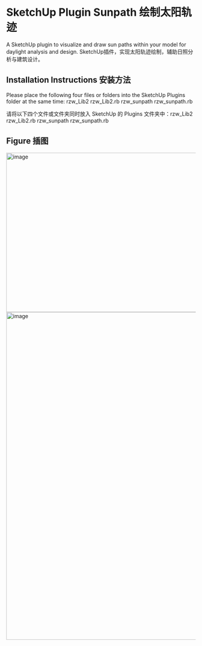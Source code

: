 # SketchUp Plugin Sunpath 绘制太阳轨迹
A SketchUp plugin to visualize and draw sun paths within your model for daylight analysis and design.
SketchUp插件，实现太阳轨迹绘制，辅助日照分析与建筑设计。

## Installation Instructions 安装方法

Please place the following four files or folders into the SketchUp Plugins folder at the same time: rzw_Lib2 rzw_Lib2.rb rzw_sunpath rzw_sunpath.rb

请将以下四个文件或文件夹同时放入 SketchUp 的 Plugins 文件夹中：rzw_Lib2 rzw_Lib2.rb rzw_sunpath rzw_sunpath.rb

## Figure 插图

<img width="631" height="423" alt="image" src="https://github.com/user-attachments/assets/5fc2fa1f-9fdc-4ce6-a816-c93e62b3a301" />

<img width="725" height="870" alt="image" src="https://github.com/user-attachments/assets/03c16608-7019-43d8-b7c2-07c04171be12" />

